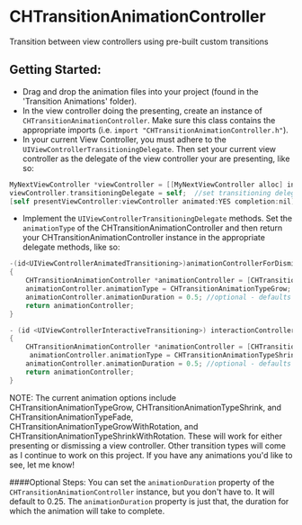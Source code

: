 CHTransitionAnimationController
===============================

Transition between view controllers using pre-built custom transitions

Getting Started:
---------------
- Drag and drop the animation files into your project (found in the 'Transition Animations' folder).
- In the view controller doing the presenting, create an instance of `CHTransitionAnimationController`. Make sure this class contains the appropriate imports (i.e. `import "CHTransitionAnimationController.h"`).
- In your current View Controller, you must adhere to the `UIViewControllerTransitioningDelegate`. Then set your current view controller as the delegate of the view controller your are presenting, like so: 
```objective-c
MyNextViewController *viewController = [[MyNextViewController alloc] init]; //instance of your next view controller
viewController.transitioningDelegate = self;  //set transitioning delegate
[self presentViewController:viewController animated:YES completion:nil];  //present next view controller
```
- Implement the `UIViewControllerTransitioningDelegate` methods. Set the `animationType` of the CHTransitionAnimationController and then return your CHTransitionAnimationController instance in the appropriate delegate methods, like so:
```objective-c
-(id<UIViewControllerAnimatedTransitioning>)animationControllerForDismissedController:(UIViewController *)dismissed
{
	CHTransitionAnimationController *animationController = [CHTransitionAnimationController new];
  	animationController.animationType = CHTransitionAnimationTypeGrow;
  	animationController.animationDuration = 0.5; //optional - defaults to 0.25
	return animationController;
}

- (id <UIViewControllerInteractiveTransitioning>) interactionControllerForDismissal:(id<UIViewControllerAnimatedTransitioning>)animator
{
	CHTransitionAnimationController *animationController = [CHTransitionAnimationController new];
	 animationController.animationType = CHTransitionAnimationTypeShrink;
  	animationController.animationDuration = 0.5; //optional - defaults to 0.25
	return animationController;
}
```
NOTE: The current animation options include CHTransitionAnimationTypeGrow, CHTransitionAnimationTypeShrink, and CHTransitionAnimationTypeFade, CHTransitionAnimationTypeGrowWithRotation, and CHTransitionAnimationTypeShrinkWithRotation. These will work for either presenting or dismissing a view controller. Other transition types will come as I continue to work on this project. If you have any animations you'd like to see, let me know!

####Optional Steps:
You can set the `animationDuration` property of the `CHTransitionAnimationController` instance, but you don't have to. It will default to 0.25. The `animationDuration` property is just that, the duration for which the animation will take to complete. 

